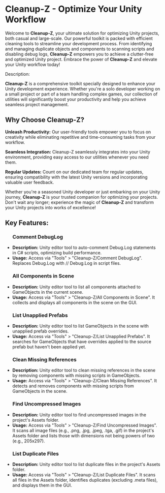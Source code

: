 <h1><strong>Cleanup-Z - Optimize Your Unity Workflow</strong></h1>

<p>Welcome to <strong>Cleanup-Z</strong>, your ultimate solution for optimizing Unity projects, both casual and large-scale. Our powerful toolkit is packed with efficient cleaning tools to streamline your development process. From identifying and managing duplicate objects and components to scanning scripts and disabling debug logs, <strong>Cleanup-Z</strong> empowers you to achieve a clutter-free and optimized Unity project. Embrace the power of <strong>Cleanup-Z</strong> and elevate your Unity workflow today!</p>

Description: <p><strong>Cleanup-Z</strong> is a comprehensive toolkit specially designed to enhance your Unity development experience. Whether you're a solo developer working on a small project or part of a team handling complex games, our collection of utilities will significantly boost your productivity and help you achieve seamless project management.</p>

<h2>Why Choose Cleanup-Z?</h2>

<p><strong>Unleash Productivity:</strong> Our user-friendly tools empower you to focus on creativity while eliminating repetitive and time-consuming tasks from your workflow.</p>
<p><strong>Seamless Integration:</strong> Cleanup-Z seamlessly integrates into your Unity environment, providing easy access to our utilities whenever you need them.</p>
<p><strong>Regular Updates:</strong> Count on our dedicated team for regular updates, ensuring compatibility with the latest Unity versions and incorporating valuable user feedback.</p>
<p>Whether you're a seasoned Unity developer or just embarking on your Unity journey, <strong>Cleanup-Z</strong> is your trusted companion for optimizing your projects. Don't wait any longer; experience the magic of <strong>Cleanup-Z</strong> and transform your Unity projects into works of excellence!</p>

<h2>Key Features:</h2>

<ul>
<h3>Comment DebugLog</h3>
    <li><strong>Description:</strong> Unity editor tool to auto-comment Debug.Log statements in C# scripts, optimizing build performance.
    <li><strong>Usage:</strong> Access via "Tools" > "Cleanup-Z/Comment DebugLog". Replaces Debug.Log with // Debug.Log in script files.
</ul>

<ul>
<h3>All Components in Scene</h3>
    <li><strong>Description:</strong> Unity editor tool to list all components attached to GameObjects in the current scene.</li>
    <li><strong>Usage:</strong> Access via "Tools" > "Cleanup-Z/All Components in Scene". It collects and displays all components in the scene on the GUI.</li>
</ul>

<ul>
<h3>List Unapplied Prefabs</h3>
    <li><strong>Description:</strong> Unity editor tool to list GameObjects in the scene with unapplied prefab overrides.</li>
    <li><strong>Usage:</strong> Access via "Tools" > "Cleanup-Z/List Unapplied Prefabs". It searches for GameObjects that have overrides applied to the source prefab but haven't been applied yet.</li>
</ul>

<ul>
<h3>Clean Missing References</h3>
    <li><strong>Description:</strong> Unity editor tool to clean missing references in the scene by removing components with missing scripts in GameObjects.</li>
    <li><strong>Usage:</strong> Access via "Tools" > "Cleanup-Z/Clean Missing References". It detects and removes components with missing scripts from GameObjects in the scene.</li>
</ul>

<ul>
<h3>Find Uncompressed Images</h3>
    <li><strong>Description:</strong> Unity editor tool to find uncompressed images in the project's Assets folder.</li>
    <li><strong>Usage:</strong> Access via "Tools" > "Cleanup-Z/Find Uncompressed Images". It scans all image files (e.g., .png, .jpg, .jpeg, .tga, .gif) in the project's Assets folder and lists those with dimensions not being powers of two (e.g., 205x297).</li>
</ul>

<ul>
<h3>List Duplicate Files</h3>
    <li><strong>Description:</strong> Unity editor tool to list duplicate files in the project's Assets folder.</li>
    <li><strong>Usage:</strong> Access via "Tools" > "Cleanup-Z/List Duplicate Files". It scans all files in the Assets folder, identifies duplicates (excluding .meta files), and displays them in the GUI.</li>
</ul>
